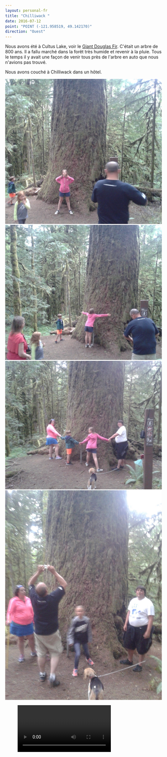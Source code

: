 ```yaml
---
layout: personal-fr
title: "Chilliwack "
date: 2016-07-12
point: "POINT (-121.958519, 49.142170)" 
direction: "Ouest"
---
```


Nous avons été à Cultus Lake, voir le [Giant Douglas Fir](http://www.tourismchilliwack.com/cultus-hiking). C'était un arbre de 800 ans. Il a fallu marché dans la forêt très humide et revenir à la pluie. Tous le temps il y avait une façon de venir tous près de l'arbre en auto que nous n'avions pas trouvé.

Nous avons couché à Chilliwack dans un hôtel.


![1](/voyages/20160712_173530.jpg)
![2](/voyages/20160712_173538.jpg)
![3](/voyages/20160712_173723.jpg)
![4](/voyages/20160712_173753.jpg)

<figure class="wb-mltmd">
  <video title="Suspect">
    <source type="video/youtube" src="https://www.youtube.com/watch?v=uUzkajy0tSs&feature=youtu.be" />
  </video>
</figure>
